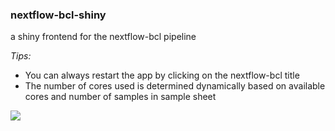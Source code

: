 ### nextflow-bcl-shiny
a shiny frontend for the nextflow-bcl pipeline

*Tips:*    

- You can always restart the app by clicking on the nextflow-bcl title
- The number of cores used is determined dynamically based on available cores and number of samples in sample sheet 

![](demo/demo.gif)
